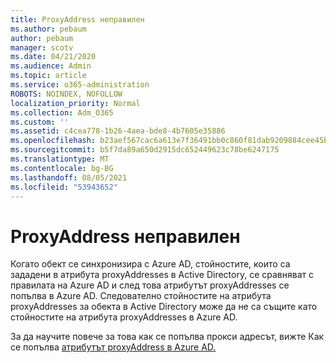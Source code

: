 ```yaml
---
title: ProxyAddress неправилен
ms.author: pebaum
author: pebaum
manager: scotv
ms.date: 04/21/2020
ms.audience: Admin
ms.topic: article
ms.service: o365-administration
ROBOTS: NOINDEX, NOFOLLOW
localization_priority: Normal
ms.collection: Adm_O365
ms.custom: ''
ms.assetid: c4cea778-1b26-4aea-bde8-4b7605e35886
ms.openlocfilehash: b23aef567cac6a613e7f36491bb0c860f81dab9209884cee45b717f1011952f9
ms.sourcegitcommit: b5f7da89a650d2915dc652449623c78be6247175
ms.translationtype: MT
ms.contentlocale: bg-BG
ms.lasthandoff: 08/05/2021
ms.locfileid: "53943652"
---
```

# <a name="proxyaddress-incorrect"></a>ProxyAddress неправилен

Когато обект се синхронизира с Azure AD, стойностите, които са зададени в атрибута proxyAddresses в Active Directory, се сравняват с правилата на Azure AD и след това атрибутът proxyAddresses се попълва в Azure AD. Следователно стойностите на атрибута proxyAddresses за обекта в Active Directory може да не са същите като стойностите на атрибута proxyAddresses в Azure AD.
  
За да научите повече за това как се попълва прокси адресът, вижте Как се попълва [атрибутът proxyAddress в Azure AD.](https://support.microsoft.com/help/3190357/how-the-proxyaddresses-attribute-is-populated-in-azure-ad)
  

